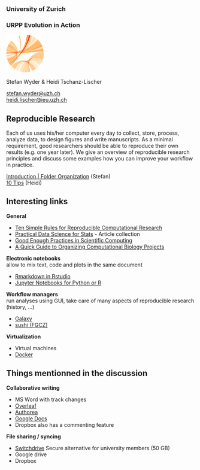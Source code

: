 ### University of Zurich
### URPP Evolution in Action
![URPP logo](Logo_URPP_kl2.png)

Stefan Wyder & Heidi Tschanz-Lischer

stefan.wyder@uzh.ch  
heidi.lischer@ieu.uzh.ch



## Reproducible Research

Each of us uses his/her computer every day to collect, store, process, analyze data, to design figures and write manuscripts. 
As a minimal requirement, good researchers should be able to reproduce their own results (e.g. one year later). We give an overview of 
reproducible research principles and discuss some examples how you can improve your workflow in practice.
  
    
[Introduction | Folder Organization](URPP_ReprodResearch_SW.pdf) (Stefan)    
[10 Tips](URPP_ReprodResearch_HTL.pdf) (Heidi)


## Interesting links

**General**  
- [Ten Simple Rules for Reproducible Computational Research](http://journals.plos.org/ploscompbiol/article?id=10.1371/journal.pcbi.1003285)
- [Practical Data Science for Stats](https://peerj.com/collections/50-practicaldatascistats/) - Article collection
- [Good Enough Practices in Scientific Computing](https://arxiv.org/abs/1609.00037v2)
- [A Quick Guide to Organizing Computational Biology Projects](http://journals.plos.org/ploscompbiol/article?id=10.1371/journal.pcbi.1000424)

**Electronic notebooks**  
allow to mix text, code and plots in the same document
- [Rmarkdown in Rstudio](http://rmarkdown.rstudio.com/)
- [Jupyter Notebooks for Python or R](http://jupyter.org/)

**Workflow managers**  
run analyses using GUI, take care of many aspects of reproducible research (history, ...)
- [Galaxy](https://usegalaxy.org/)
- [sushi (FGCZ)](https://fgcz-sushi.uzh.ch)

**Virtualization**  
- Virtual machines
- [Docker](https://www.docker.com/)


## Things mentionned in the discussion

**Collaborative writing**
- MS Word with track changes
- [Overleaf](https://www.overleaf.com)
- [Authorea](https://www.authorea.com)
- [Google Docs](https://www.google.com/docs/about)
- Dropbox also has a commenting feature

**File sharing / syncing**
- [Switchdrive](https://www.switch.ch/drive/) Secure alternative for university members (50 GB)
- Google drive
- Dropbox
